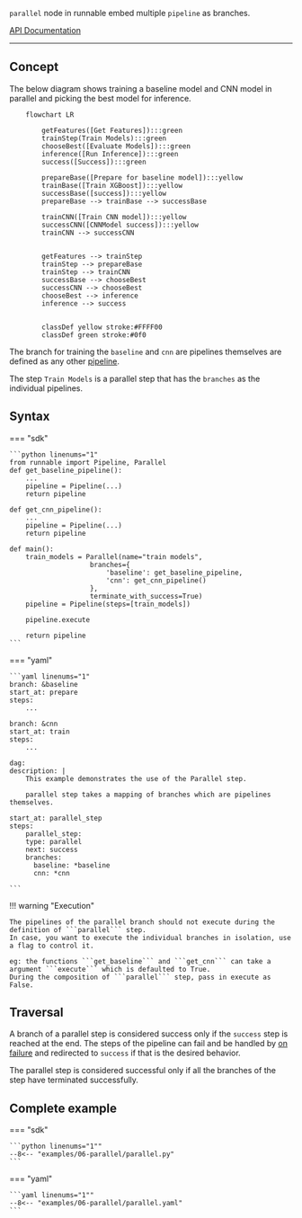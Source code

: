 ```parallel``` node in runnable embed multiple ```pipeline``` as branches.

[API Documentation](../reference.md/#parallel)

---

## Concept

The below diagram shows training a baseline model and CNN model in parallel and picking the best
model for inference.

```mermaid
    flowchart LR

        getFeatures([Get Features]):::green
        trainStep(Train Models):::green
        chooseBest([Evaluate Models]):::green
        inference([Run Inference]):::green
        success([Success]):::green

        prepareBase([Prepare for baseline model]):::yellow
        trainBase([Train XGBoost]):::yellow
        successBase([success]):::yellow
        prepareBase --> trainBase --> successBase

        trainCNN([Train CNN model]):::yellow
        successCNN([CNNModel success]):::yellow
        trainCNN --> successCNN


        getFeatures --> trainStep
        trainStep --> prepareBase
        trainStep --> trainCNN
        successBase --> chooseBest
        successCNN --> chooseBest
        chooseBest --> inference
        inference --> success


        classDef yellow stroke:#FFFF00
        classDef green stroke:#0f0
```


The branch for training the ```baseline``` and ```cnn``` are pipelines themselves are defined as any other [pipeline](pipeline.md).

The step ```Train Models``` is a parallel step that has the ```branches``` as the individual pipelines.

## Syntax

=== "sdk"

    ```python linenums="1"
    from runnable import Pipeline, Parallel
    def get_baseline_pipeline():
        ...
        pipeline = Pipeline(...)
        return pipeline

    def get_cnn_pipeline():
        ...
        pipeline = Pipeline(...)
        return pipeline

    def main():
        train_models = Parallel(name="train models",
                        branches={
                            'baseline': get_baseline_pipeline,
                            'cnn': get_cnn_pipeline()
                        },
                        terminate_with_success=True)
        pipeline = Pipeline(steps=[train_models])

        pipeline.execute

        return pipeline
    ```

=== "yaml"

    ```yaml linenums="1"
    branch: &baseline
    start_at: prepare
    steps:
        ...

    branch: &cnn
    start_at: train
    steps:
        ...

    dag:
    description: |
        This example demonstrates the use of the Parallel step.

        parallel step takes a mapping of branches which are pipelines themselves.

    start_at: parallel_step
    steps:
        parallel_step:
        type: parallel
        next: success
        branches:
          baseline: *baseline
          cnn: *cnn

    ```

!!! warning "Execution"

    The pipelines of the parallel branch should not execute during the definition of ```parallel``` step.
    In case, you want to execute the individual branches in isolation, use a flag to control it.

    eg: the functions ```get_baseline``` and ```get_cnn``` can take a argument ```execute``` which is defaulted to True.
    During the composition of ```parallel``` step, pass in execute as False.

## Traversal

A branch of a parallel step is considered success only if the ```success``` step is reached at the end.
The steps of the pipeline can fail and be handled by [on failure](../concepts/pipeline.md/#on_failure) and
redirected to ```success``` if that is the desired behavior.

The parallel step is considered successful only if all the branches of the step have terminated successfully.

## Complete example

=== "sdk"

    ```python linenums="1""
    --8<-- "examples/06-parallel/parallel.py"
    ```

=== "yaml"

    ```yaml linenums="1""
    --8<-- "examples/06-parallel/parallel.yaml"
    ```
